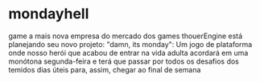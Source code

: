 # mondayhell
game
a mais nova empresa do mercado dos games thouerEngine está planejando seu novo projeto: "damn, its monday": Um jogo de plataforma onde nosso herói que acabou de entrar na vida adulta acordará em uma monótona segunda-feira e terá que passar por todos os desafios dos temidos dias úteis para, assim, chegar ao final de semana
